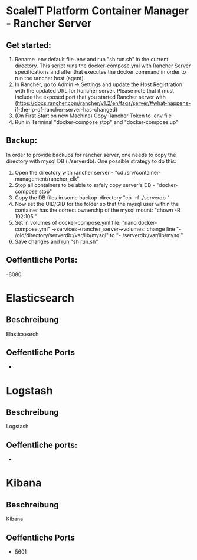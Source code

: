 # ScaleIT Platform Container Manager - Rancher Server

## Get started:
1. Rename .env.default file .env and run "sh run.sh" in the current directory. This script runs the docker-compose.yml with 
Rancher Server specifications and after that executes the docker command in order to run the rancher host (agent). 
2. In Rancher, go to Admin -> Settings and update the Host Registration
 with the updated URL for Rancher server. Please note that it must include
 the exposed port that you started Rancher server with
 (https://docs.rancher.com/rancher/v1.2/en/faqs/server/#what-happens-
if-the-ip-of-rancher-server-has-changed)
3. (On First Start on new Machine) Copy Rancher Token to .env file
4. Run in Terminal "docker-compose stop" and "docker-compose up"

## Backup:
In order to provide backups for rancher server, one needs to copy the
 directory with mysql DB (./serverdb). One possible strategy to do this: 

1. Open the directory with rancher server - "cd /srv/container-management/rancher_elk" 
2. Stop all containers to be able to safely copy server's DB - "docker-compose stop"
3. Copy the DB files in some backup-directory "cp -rf ./serverdb <some backup directory>"
4. Now set the UID/GID for the folder so that the mysql user within the container has
 the correct ownership of the mysql mount: "chown -R 102:105 <some backup directory>"
5. Set <some backup directory> in volumes of docker-compose.yml file: "nano docker-compose.yml"
->services->rancher_server->volumes: change line "- /old/directory/serverdb:/var/lib/mysql" to 
"- <some backup directory>/serverdb:/var/lib/mysql"
6. Save changes and run "sh run.sh"

## Oeffentliche Ports:
 -8080

# Elasticsearch

## Beschreibung
Elasticsearch

## Oeffentliche Ports
 -

# Logstash

## Beschreibung
Logstash

## Oeffentliche ports:
 -

# Kibana

## Beschreibung
Kibana

## Oeffentliche Ports
 - 5601
